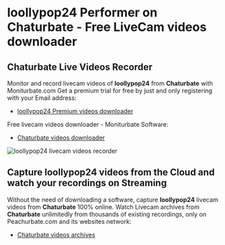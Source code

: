 # loollypop24 Performer on Chaturbate - Free LiveCam videos downloader

## Chaturbate Live Videos Recorder

Monitor and record livecam videos of **loollypop24** from **Chaturbate** with Moniturbate.com
Get a premium trial for free by just and only registering with your Email address:
* [loollypop24 Premium videos downloader](https://moniturbate.com/request-demo-licence-key.html)

Free livecam videos downloader - Moniturbate Software:
* [Chaturbate videos downloader](https://moniturbate.com/moniturbate-download-software.html)

![loollypop24 livecam videos recorder](https://peachurnet.com/templates/moniturbate-software.png)


## Capture loollypop24 videos from the Cloud and watch your recordings on Streaming

Without the need of downloading a software, capture **loollypop24** livecam videos from **Chaturbate** 100% online.
Watch Livecam archives from **Chaturbate** unlimitedly from thousands of existing recordings, only on Peachurbate.com and its websites network:
* [Chaturbate videos archives](https://peachurnet.com/)